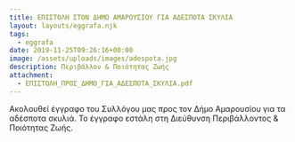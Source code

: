 ```yaml
---
title: ΕΠΙΣΤΟΛΗ ΣΤΟΝ ΔΗΜΟ ΑΜΑΡΟΥΣΙΟΥ ΓΙΑ ΑΔΕΣΠΟΤΑ ΣΚΥΛΙΑ
layout: layouts/eggrafa.njk
tags:
  - eggrafa
date: 2019-11-25T09:26:16+00:00
image: /assets/uploads/images/adespota.jpg
description: Περιβάλλον & Ποιότητας Ζωής
attachment:
  - ΕΠΙΣΤΟΛΗ_ΠΡΟΣ_ΔΗΜΟ_ΓΙΑ_ΑΔΕΣΠΟΤΑ_ΣΚΥΛΙΑ.pdf
---
```

Ακολουθεί έγγραφο του Συλλόγου μας προς τον Δήμο Αμαρουσίου για τα αδέσποτα σκυλιά. Το έγγραφο εστάλη στη Διεύθυνση Περιβάλλοντος & Ποιότητας Ζωής. 

<!-- excerpt -->